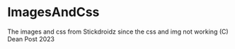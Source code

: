 # ImagesAndCss
The images and css from Stickdroidz since the css and img not working
 (C) Dean Post 2023
